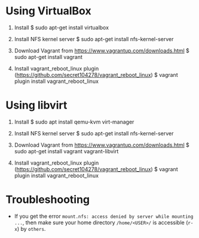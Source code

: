 # Using VirtualBox

1. Install
$ sudo apt-get install virtualbox

2. Install NFS kernel server
$ sudo apt-get install nfs-kernel-server

3. Download Vagrant from https://www.vagrantup.com/downloads.html
$ sudo apt-get install vagrant

4. Install vagrant_reboot_linux plugin (https://github.com/secret104278/vagrant_reboot_linux)
$ vagrant plugin install vagrant_reboot_linux

# Using libvirt

1. Install
$ sudo apt install qemu-kvm virt-manager

2. Install NFS kernel server
$ sudo apt-get install nfs-kernel-server

3. Download Vagrant from https://www.vagrantup.com/downloads.html
$ sudo apt-get install vagrant vagrant-libvirt

4. Install vagrant_reboot_linux plugin (https://github.com/secret104278/vagrant_reboot_linux)
$ vagrant plugin install vagrant_reboot_linux

# Troubleshooting

- If you get the error `mount.nfs: access denied by server while mounting ...`,
  then make sure your home directory `/home/<USER>/` is accessible (`r-x`)
  by `others`.

